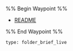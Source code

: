 %% Begin Waypoint %%
- [README](./README.md)

%% End Waypoint %%
 
```ccard
type: folder_brief_live
```
 
